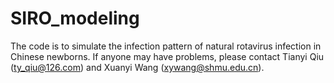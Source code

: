 # SIRO_modeling
The code is to simulate the infection pattern of natural rotavirus infection in Chinese newborns.
If anyone may have problems, please contact Tianyi Qiu (ty_qiu@126.com) and Xuanyi Wang (xywang@shmu.edu.cn).
